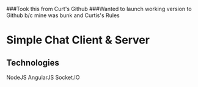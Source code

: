 ###Took this from Curt's Github
###Wanted to launch working version to Github b/c mine was bunk and Curtis's Rules
# Simple Chat Client & Server

## Technologies
NodeJS
AngularJS
Socket.IO
